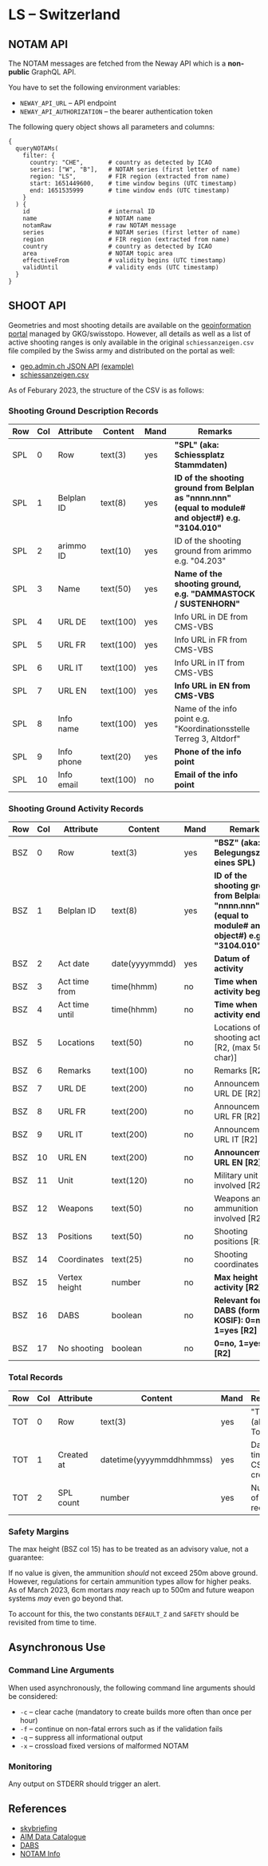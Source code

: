 # LS – Switzerland

## NOTAM API

The NOTAM messages are fetched from the Neway API which is a **non-public**
GraphQL API.

You have to set the following environment variables:

* `NEWAY_API_URL` – API endpoint
* `NEWAY_API_AUTHORIZATION` – the bearer authentication token

The following query object shows all parameters and columns:

```
{
  queryNOTAMs(
    filter: {
      country: "CHE",       # country as detected by ICAO
      series: ["W", "B"],   # NOTAM series (first letter of name)
      region: "LS",         # FIR region (extracted from name)
      start: 1651449600,    # time window begins (UTC timestamp)
      end: 1651535999       # time window ends (UTC timestamp)
    }
  ) {
    id                      # internal ID
    name                    # NOTAM name
    notamRaw                # raw NOTAM message
    series                  # NOTAM series (first letter of name)
    region                  # FIR region (extracted from name)
    country                 # country as detected by ICAO
    area                    # NOTAM topic area
    effectiveFrom           # validity begins (UTC timestamp)
    validUntil              # validity ends (UTC timestamp)
  }
}
```

## SHOOT API

Geometries and most shooting details are available on the [geoinformation portal](https://geo.admin.ch) managed by GKG/swisstopo. However, all details as well as a list of active shooting ranges is only available in the original `schiessanzeigen.csv` file compiled by the Swiss army and distributed on the portal as well:

* [geo.admin.ch JSON API](https://api.geo.admin.ch/services/sdiservices.html) [(example)](https://api3.geo.admin.ch/rest/services/api/MapServer/ch.vbs.schiessanzeigen/1201.050?sr=4326&geometryFormat=geojson)
* [schiessanzeigen.csv](https://data.geo.admin.ch/ch.vbs.schiessanzeigen/schiessanzeigen/schiessanzeigen.csv)

As of Feburary 2023, the structure of the CSV is as follows:

### Shooting Ground Description Records

Row | Col | Attribute  | Content   | Mand | Remarks
----|-----|------------|-----------|------|--------
SPL | 0   | Row        | text(3)   | yes  | **"SPL" (aka: Schiessplatz Stammdaten)**
SPL | 1   | Belplan ID | text(8)   | yes  | **ID of the shooting ground from Belplan as "nnnn.nnn" (equal to module# and object#) e.g. "3104.010"**
SPL | 2   | arimmo ID  | text(10)  | yes  | ID of the shooting ground from arimmo e.g. "04.203"
SPL | 3   | Name       | text(50)  | yes  | **Name of the shooting ground, e.g. "DAMMASTOCK / SUSTENHORN"**
SPL | 4   | URL DE     | text(100) | yes  | Info URL in DE from CMS-VBS
SPL | 5   | URL FR     | text(100) | yes  | Info URL in FR from CMS-VBS
SPL | 6   | URL IT     | text(100) | yes  | Info URL in IT from CMS-VBS
SPL | 7   | URL EN     | text(100) | yes  | **Info URL in EN from CMS-VBS**
SPL | 8   | Info name  | text(100) | yes  | Name of the info point e.g. "Koordinationsstelle Terreg 3, Altdorf"
SPL | 9   | Info phone | text(20)  | yes  | **Phone of the info point**
SPL | 10  | Info email | text(100) | no   | **Email of the info point**

### Shooting Ground Activity Records

Row | Col | Attribute      | Content        | Mand | Remarks
----|-----|----------------|----------------|------|--------
BSZ | 0   | Row            | text(3)        | yes  | **"BSZ" (aka: Belegungszeiten eines SPL)**
BSZ | 1   | Belplan ID     | text(8)        | yes  | **ID of the shooting ground from Belplan as "nnnn.nnn" (equal to module# and object#) e.g. "3104.010"**
BSZ | 2   | Act date       | date(yyyymmdd) | yes  | **Datum of activity**
BSZ | 3   | Act time from  | time(hhmm)     | no   | **Time when activity begins**
BSZ | 4   | Act time until | time(hhmm)     | no   | **Time when activity ends**
BSZ | 5   | Locations      | text(50)       | no   | Locations of shooting activity [R2,  (max 50 char)]
BSZ | 6   | Remarks        | text(100)      | no   | Remarks [R2]
BSZ | 7   | URL DE         | text(200)      | no   | Announcement URL DE [R2]
BSZ | 8   | URL FR         | text(200)      | no   | Announcement URL FR [R2]
BSZ | 9   | URL IT         | text(200)      | no   | Announcement URL IT [R2]
BSZ | 10  | URL EN         | text(200)      | no   | **Announcement URL EN [R2]**
BSZ | 11  | Unit           | text(120)      | no   | Military unit involved [R2]
BSZ | 12  | Weapons        | text(50)       | no   | Weapons and ammunition involved [R2]
BSZ | 13  | Positions      | text(50)       | no   | Shooting positions [R2]
BSZ | 14  | Coordinates    | text(25)       | no   | Shooting coordinates [R2]
BSZ | 15  | Vertex height  | number         | no   | **Max height of activity [R2]**
BSZ | 16  | DABS           | boolean        | no   | **Relevant for DABS (formerly KOSIF): 0=no, 1=yes [R2]**
BSZ | 17  | No shooting    | boolean        | no   | **0=no, 1=yes [R2]**

### Total Records

Row | Col | Attribute  | Content                   | Mand | Remarks
----|-----|------------|---------------------------|------|--------
TOT | 0   | Row        | text(3)                   | yes  | "TOT" (aka: Total)
TOT | 1   | Created at | datetime(yyyymmddhhmmss)  | yes  | Date and time of CSV creation
TOT | 2   | SPL count  | number                    | yes  | Number of SPL records

### Safety Margins

The max height (BSZ col 15) has to be treated as an advisory value, not a guarantee:

If no value is given, the ammunition *should* not exceed 250m above ground. However, regulations for certain ammunition types allow for higher peaks. As of March 2023, 6cm mortars *may* reach up to 500m and future weapon systems *may* even go beyond that.

To account for this, the two constants `DEFAULT_Z` and `SAFETY` should be revisited from time to time.

## Asynchronous Use

### Command Line Arguments

When used asynchronously, the following command line arguments should be considered:

* `-c` – clear cache (mandatory to create builds more often than once per hour)
* `-f` – continue on non-fatal errors such as if the validation fails
* `-q` – suppress all informational output
* `-x` – crossload fixed versions of malformed NOTAM

### Monitoring

Any output on STDERR should trigger an alert.

## References

* [skybriefing](https://www.skybriefing.com)
* [AIM Data Catalogue](https://www.aerodatacat.ch)
* [DABS](https://www.skybriefing.com/de/dabs)
* [NOTAM Info](https://notaminfo.com/switzerlandmap)
